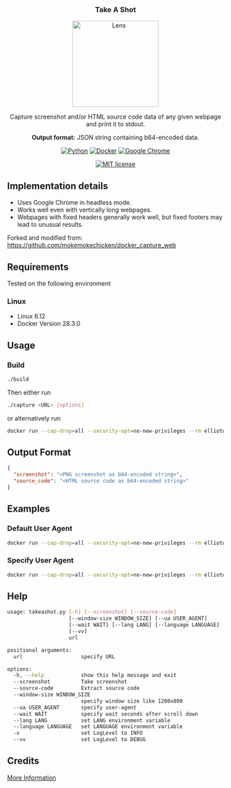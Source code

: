 <div align="center">

  <h3 align="center">Take A Shot</h3>
  <img src="images/lens.svg" alt="Lens" width="200" height="200">

  <p align="center">
    Capture screenshot and/or HTML source code data of any given webpage and print it to stdout.
  </p>

  <p align="center">
    <strong>Output format:</strong> JSON string containing b64-encoded data.
  </p>

  <p align="center">
  <a href="https://python.org"><img src="https://img.shields.io/badge/Python-FFD43B?style=for-the-badge&logo=python&logoColor=blue" alt="Python"/></a>
  <a href="https://docker.com"><img src="https://img.shields.io/badge/Docker-2CA5E0?style=for-the-badge&logo=docker&logoColor=white" alt="Docker"/></a>
  <a href="https://google.com/chrome"><img src="https://img.shields.io/badge/Google_chrome-4285F4?style=for-the-badge&logo=Google-chrome&logoColor=white" alt="Google Chrome"/></a>
  </p>

  <p align="center">
  <a href="LICENSE"><img src="https://img.shields.io/badge/LICENSE-MIT-GREEN?style=for-the-badge" alt="MIT license"/></a>
  </p>

</div>

## Implementation details

- Uses Google Chrome in headless mode.
- Works well even with vertically long webpages.
- Webpages with fixed headers generally work well, but fixed footers may lead to unusual results.

Forked and modified from: <https://github.com/mokemokechicken/docker_capture_web>

## Requirements

Tested on the following environment

### Linux

- Linux 6.12
- Docker Version 28.3.0

## Usage

### Build

```bash
./build
```

Then either run

```bash
./capture <URL> [options]
```

or alternatively run

```bash
docker run --cap-drop=all --security-opt=no-new-privileges --rm elliotwutingfeng/take_a_shot <URL> [options]
```

## Output Format

```json
{
  "screenshot": "<PNG screenshot as b64-encoded string>",
  "source_code": "<HTML source code as b64-encoded string>"
}
```

## Examples

### Default User Agent

```bash
docker run --cap-drop=all --security-opt=no-new-privileges --rm elliotwutingfeng/take_a_shot "https://example.com"
```

### Specify User Agent

```bash
docker run --cap-drop=all --security-opt=no-new-privileges --rm elliotwutingfeng/take_a_shot "https://example.com" --window-size 390x844 --ua 'Mozilla/5.0 (iPhone; CPU iPhone OS 16_5 like Mac OS X) AppleWebKit/605.1.15 (KHTML, like Gecko) FxiOS/113.0 Mobile/15E148 Safari/605.1.15'
```

## Help

```bash
usage: takeashot.py [-h] [--screenshot] [--source-code]
                    [--window-size WINDOW_SIZE] [--ua USER_AGENT]
                    [--wait WAIT] [--lang LANG] [--language LANGUAGE] [-v]
                    [--vv]
                    url

positional arguments:
  url                   specify URL

options:
  -h, --help            show this help message and exit
  --screenshot          Take screenshot
  --source-code         Extract source code
  --window-size WINDOW_SIZE
                        specify window size like 1200x800
  --ua USER_AGENT       specify user-agent
  --wait WAIT           specify wait seconds after scroll down
  --lang LANG           set LANG environment variable
  --language LANGUAGE   set LANGUAGE environment variable
  -v                    set LogLevel to INFO
  --vv                  set LogLevel to DEBUG
```

## Credits

[More Information](CREDITS.md)
